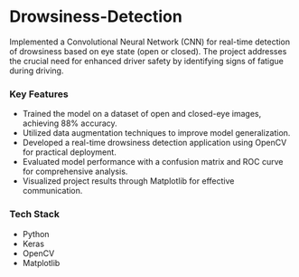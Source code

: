 # Drowsiness-Detection
 Implemented a Convolutional Neural Network (CNN) for real-time detection of drowsiness based on eye state (open or closed). The project addresses the crucial need for enhanced driver safety by identifying signs of fatigue during driving. 

 ### Key Features
- Trained the model on a dataset of open and closed-eye images, achieving 88% accuracy.
- Utilized data augmentation techniques to improve model generalization.
- Developed a real-time drowsiness detection application using OpenCV for practical deployment.
- Evaluated model performance with a confusion matrix and ROC curve for comprehensive analysis.
- Visualized project results through Matplotlib for effective communication.

### Tech Stack
- Python
- Keras
- OpenCV
- Matplotlib
